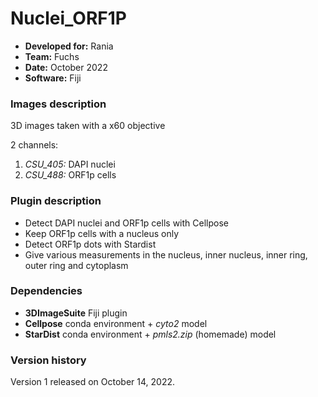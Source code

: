 # Nuclei_ORF1P

* **Developed for:** Rania
* **Team:** Fuchs
* **Date:** October 2022
* **Software:** Fiji

### Images description

3D images taken with a x60 objective

2 channels:
  1. *CSU_405:* DAPI nuclei
  2. *CSU_488:* ORF1p cells

### Plugin description

* Detect DAPI nuclei and ORF1p cells with Cellpose
* Keep ORF1p cells with a nucleus only
* Detect ORF1p dots with Stardist
* Give various measurements in the nucleus, inner nucleus, inner ring, outer ring and cytoplasm

### Dependencies

* **3DImageSuite** Fiji plugin
* **Cellpose** conda environment + *cyto2* model
* **StarDist** conda environment + *pmls2.zip* (homemade) model

### Version history

Version 1 released on October 14, 2022.
